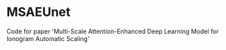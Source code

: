 # MSAEUnet
Code for paper 'Multi-Scale Attention-Enhanced Deep Learning Model for Ionogram Automatic Scaling'
